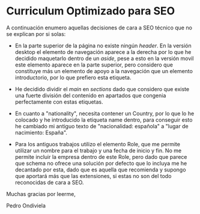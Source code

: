 # Curriculum Optimizado para SEO

A continuación enumero aquellas decisiones de cara a SEO técnico que no se explican por si solas:

* En la parte superior de la página no existe ningún *header*. En la versión desktop el elemento de navegación aparece a la derecha por lo que he decidido maquetarlo dentro de un *aside*, pese a esto en la versión movil este elemento aparece en la parte superior, pero considero que constituye más un elemento de apoyo a la navegación que un elemento introductorio, por lo que prefiero esta etiqueta.

* He decidido dividir el *main* en *sections* dado que considero que existe una fuerte división del contenido en apartados que congenia perfectamente con estas etiquetas.

* En cuanto a "nationality", necesita contener un Country, por lo que lo he colocado y he introducido la etiqueta name dentro, para conseguir esto he cambiado mi antiguo texto de "nacionalidad: española" a "lugar de nacimiento: España".

* Para los antiguos trabajos utilizo el elemento Role, que me permite utilizar un nombre para el trabajo y una fecha de inicio y fin. No me permite incluir la empresa dentro de este Role, pero dado que parece que schema no ofrece una solución por defecto que lo incluya me he decantado por esta, dado que es aquella que recomienda y supongo que aportará más que las extensiones, si estas no son del todo reconocidas de cara a SEO.

Muchas gracias por leerme,

Pedro Ondiviela

